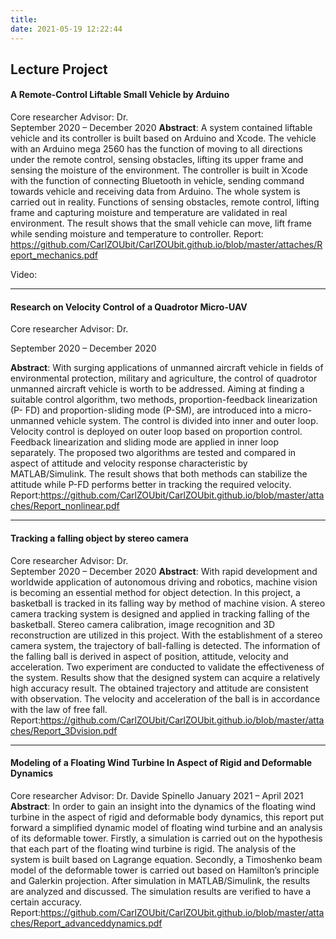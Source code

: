 ```yaml
---
title:
date: 2021-05-19 12:22:44
---
```

## Lecture Project ##

#### A Remote-Control Liftable Small Vehicle by Arduino
Core researcher
Advisor: Dr.  
September 2020 – December 2020
**Abstract**: A system contained liftable vehicle and its controller is built based on Arduino and Xcode. The vehicle with an Arduino mega 2560 has the function of moving to all directions under the remote control, sensing obstacles, lifting its upper frame and sensing the moisture of the environment. The controller is built in Xcode with the function of connecting Bluetooth in vehicle, sending command towards vehicle and receiving data from Arduino. The whole system is carried out in reality. Functions of sensing obstacles, remote control, lifting frame and capturing moisture and temperature are validated in real environment. The result shows that the small vehicle can move, lift frame while sending moisture and temperature to controller.
Report: https://github.com/CarlZOUbit/CarlZOUbit.github.io/blob/master/attaches/Report_mechanics.pdf

Video:

---

#### Research on Velocity Control of a Quadrotor Micro-UAV

Core researcher
Advisor: Dr.  

September 2020 – December 2020

**Abstract**: With surging applications of unmanned aircraft vehicle in fields of environmental protection, military and agriculture, the control of quadrotor unmanned aircraft vehicle is worth to be addressed. Aiming at finding a suitable control algorithm, two methods, proportion-feedback linearization (P- FD) and proportion-sliding mode (P-SM), are introduced into a micro-unmanned vehicle system. The control is divided into inner and outer loop. Velocity control is deployed on outer loop based on proportion control. Feedback linearization and sliding mode are applied in inner loop separately. The proposed two algorithms are tested and compared in aspect of attitude and velocity response characteristic by MATLAB/Simulink. The result shows that both methods can stabilize the attitude while P-FD performs better in tracking the required velocity.
Report:https://github.com/CarlZOUbit/CarlZOUbit.github.io/blob/master/attaches/Report_nonlinear.pdf

---
#### Tracking a falling object by stereo camera
Core researcher
Advisor: Dr.  
September 2020 – December 2020
**Abstract**: With rapid development and worldwide application of autonomous driving and robotics, machine vision is becoming an essential method for object detection. In this project, a basketball is tracked in its falling way by method of machine vision. A stereo camera tracking system is designed and applied in tracking falling of the basketball. Stereo camera calibration, image recognition and 3D reconstruction are utilized in this project. With the establishment of a stereo camera system, the trajectory of ball-falling is detected. The information of the falling ball is derived in aspect of position, attitude, velocity and acceleration. Two experiment are conducted to validate the effectiveness of the system. Results show that the designed system can acquire a relatively high accuracy result. The obtained trajectory and attitude are consistent with observation. The velocity and acceleration of the ball is in accordance with the law of free fall.
Report:https://github.com/CarlZOUbit/CarlZOUbit.github.io/blob/master/attaches/Report_3Dvision.pdf
***
#### Modeling of a Floating Wind Turbine In Aspect of Rigid and Deformable Dynamics
Core researcher
Advisor: Dr. Davide Spinello
January 2021 – April 2021
**Abstract**: In order to gain an insight into the dynamics of the floating wind turbine in the aspect of rigid and deformable body dynamics, this report put forward a simplified dynamic model of floating wind turbine and an analysis of its deformable tower. Firstly, a simulation is carried out on the hypothesis that each part of the floating wind turbine is rigid. The analysis of the system is built based on Lagrange equation. Secondly, a Timoshenko beam model of the deformable tower is carried out based on Hamilton’s principle and Galerkin projection. After simulation in MATLAB/Simulink, the results are analyzed and discussed. The simulation results are verified to have a certain accuracy.
Report:https://github.com/CarlZOUbit/CarlZOUbit.github.io/blob/master/attaches/Report_advanceddynamics.pdf